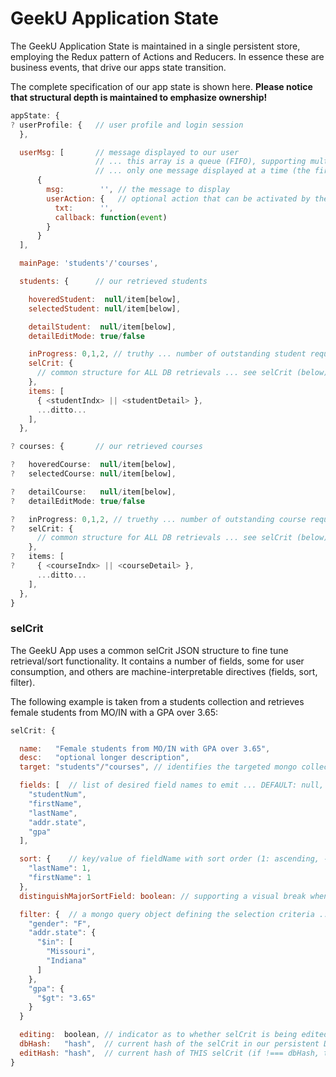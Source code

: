 # GeekU Application State

The GeekU Application State is maintained in a single persistent store,
employing the Redux pattern of Actions and Reducers.  In essence these
are business events, that drive our apps state transition.

The complete specification of our app state is shown here.  **Please
notice that structural depth is maintained to emphasize ownership!**

```javascript
appState: {
? userProfile: {   // user profile and login session
  },

  userMsg: [       // message displayed to our user
                   // ... this array is a queue (FIFO), supporting multiple msgs
                   // ... only one message displayed at a time (the first [0])
      {
        msg:        '', // the message to display
        userAction: {   // optional action that can be activated by the user
          txt:      '',
          callback: function(event)
        }
      }
  ],

  mainPage: 'students'/'courses',

  students: {      // our retrieved students

    hoveredStudent:  null/item[below],
    selectedStudent: null/item[below],

    detailStudent:  null/item[below],
    detailEditMode: true/false

    inProgress: 0,1,2, // truthy ... number of outstanding student requests
    selCrit: {
      // common structure for ALL DB retrievals ... see selCrit (below) for details
    },
    items: [
      { <studentIndx> || <studentDetail> },
      ...ditto...
    ],
  },

? courses: {       // our retrieved courses

?   hoveredCourse:  null/item[below],
?   selectedCourse: null/item[below],

?   detailCourse:   null/item[below],
?   detailEditMode: true/false

?   inProgress: 0,1,2, // truethy ... number of outstanding course requests
?   selCrit: {
      // common structure for ALL DB retrievals ... see selCrit (below) for details
    },
?   items: [
?     { <courseIndx> || <courseDetail> },
      ...ditto...
    ],
  },
}
```



### selCrit

The GeekU App uses a common selCrit JSON structure to fine tune
retrieval/sort functionality.  It contains a number of fields, some
for user consumption, and others are machine-interpretable directives
(fields, sort, filter).

The following example is taken from a students collection and
retrieves female students from MO/IN with a GPA over 3.65:

```javascript
selCrit: {

  name:   "Female students from MO/IN with GPA over 3.65",
  desc:   "optional longer description",
  target: "students"/"courses", // identifies the targeted mongo collection

  fields: [  // list of desired field names to emit ... DEFAULT: null, deferring to default fields (via meta.defaultDisplayFields)
    "studentNum",
    "firstName",
    "lastName",
    "addr.state",
    "gpa"
  ],

  sort: {    // key/value of fieldName with sort order (1: ascending, -1 descending) ... DEFAULT: null for NO sort
    "lastName": 1,
    "firstName": 1
  },
  distinguishMajorSortField: boolean: // supporting a visual break when values from the major-sort field changes

  filter: {  // a mongo query object defining the selection criteria ... DEFAULT: ALL students
    "gender": "F",
    "addr.state": {
      "$in": [
        "Missouri",
        "Indiana"
      ]
    },
    "gpa": {
      "$gt": "3.65"
    }
  }

  editing:  boolean, // indicator as to whether selCrit is being edited (i.e. a Dialog is open on this selCrit)
  dbHash:   "hash",  // current hash of the selCrit in our persistent DB
  editHash: "hash",  // current hash of THIS selCrit (if !=== dbHash, then a save is needed to sync to DB)
}
```
